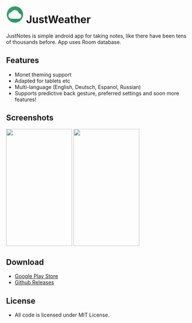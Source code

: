 # ![App logo](app/src/main/res/mipmap-mdpi/ic_launcher.png) JustWeather


JustNotes is simple android app for taking notes, like there have been tens of thousands before. App uses Room database.

## Features
 - Monet theming support
 - Adapted for tablets etc
 - Multi-language (English, Deutsch, Espanol, Russian)
 - Supports predictive back gesture, preferred settings and soon more features!

## Screenshots
<img src="https://user-images.githubusercontent.com/53698992/216838972-a31f2943-11da-4893-9def-eb193e876188.png" width="180" height="320" />
<img src="https://user-images.githubusercontent.com/53698992/216838974-d93a354f-86ab-44d2-939b-c67c30b2bdd0.png" width="180" height="320" />

## Download
 - [Google Play Store](https://play.google.com/store/apps/details?id=com.jjewuz.justweather)
 - [Github Releases](https://github.com/jjewuz/JustWeather/releases)

## License
- All code is licensed under MIT License.
